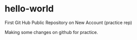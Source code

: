 # hello-world
First Git Hub Public Repository on New Account (practice rep)

Making some changes on github for practice.
